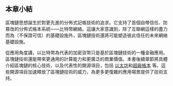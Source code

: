 ## 本章小結

區塊鏈思想誕生於對更先進的分佈式記帳技術的追求。它支持了首個自帶信任、防篡改的分佈式帳本系統——比特幣網絡。這讓大家意識到，除了互聯網這樣的盡力而為（不保證可信）的基礎設施外，區塊鏈技術還將可能塑造彼此信任的未來網絡基礎設施。

從應用角度講，以比特幣為代表的加密貨幣只是基於區塊鏈技術的一種金融應用。區塊鏈技術還能帶來更通用的計算能力和更廣泛的商業價值。本書後續章節將具體介紹區塊鏈的核心技術，以及代表性的開源項目，包括 [以太坊](https://www.ethereum.org/)和[超級帳本](https://hyperledger.org) 等。這些開源項目加速釋放了區塊鏈技術的威力，為更多更復雜的應用場景提供了技術支持。
